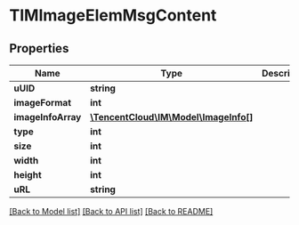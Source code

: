 # TIMImageElemMsgContent

## Properties
Name | Type | Description | Notes
------------ | ------------- | ------------- | -------------
**uUID** | **string** |  | 
**imageFormat** | **int** |  | 
**imageInfoArray** | [**\TencentCloud\IM\Model\ImageInfo[]**](ImageInfo.md) |  | [optional] 
**type** | **int** |  | [optional] 
**size** | **int** |  | [optional] 
**width** | **int** |  | [optional] 
**height** | **int** |  | [optional] 
**uRL** | **string** |  | [optional] 

[[Back to Model list]](../README.md#documentation-for-models) [[Back to API list]](../README.md#documentation-for-api-endpoints) [[Back to README]](../README.md)


